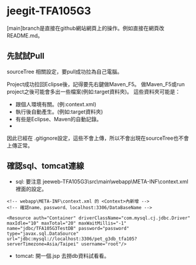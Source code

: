 # jeegit-TFA105G3
[main]branch是直接在github網站網頁上的操作。例如直接在網頁改README.md。

## 先試試Pull
sourceTree 相關設定，要pull成功拉為自己電腦。

Project成功拉回Eclipse後，記得要先右鍵做Maven_F5。
做Maven_F5或run project之後可能會多出一些檔案(例如:target資料夾)。
這些資料夾可能是：
- 跟個人環境有關。(例:context.xml)
- 執行後自動產生。(例如:target資料夾)
- 有些是Eclipse、Maven的自動記錄。
- 
因此已經在 .gitignore設定，這些不會上傳，所以不會出現在sourceTree也不會上傳正常。

## 確認sql、tomcat連線
- sql: 要注意 jeeweb-TFA105G3\src\main\webapp\META-INF\context.xml 裡面的設定。

```xml=
<!-- webapp\META-INF\context.xml 的 <Context>內新增 -->
<!-- 確認name、password、localhost:3306/DataBaseName -->

<Resource auth="Container" driverClassName="com.mysql.cj.jdbc.Driver" maxIdle="10" maxTotal="20" maxWaitMillis="-1" name="jdbc/TFA105G3TestDB" password="password" type="javax.sql.DataSource" url="jdbc:mysql://localhost:3306/pet_g3db_tfa105?serverTimezone=Asia/Taipei" username="root"/>
```

- tomcat: 開一個.jsp 去撈db資料試看看。
